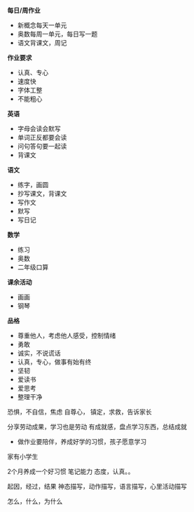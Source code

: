 **每日/周作业**
- 新概念每天一单元
- 奥数每周一单元，每日写一题
- 语文背课文，周记

**作业要求**
- 认真、专心
- 速度快
- 字体工整
- 不能粗心

**英语**
- 字母会读会默写
- 单词正反都要会读
- 问句答句要一起读
- 背课文

**语文**
- 练字，画圆
- 抄写课文，背课文
- 写作文
- 默写
- 写日记

**数学**
- 练习
- 奥数
- 二年级口算

**课余活动**
- 画画
- 钢琴

**品格**
- 尊重他人，考虑他人感受，控制情绪
- 勇敢
- 诚实，不说谎话
- 认真，专心，做事有始有终
- 坚韧
- 爱读书
- 爱思考
- 整理干净


恐惧，不自信，焦虑
自尊心，
镇定，求救，告诉家长

分享劳动成果，学习也是劳动
有成就感，盘点学习东西，总结成就

- 做作业要陪伴，养成好学的习惯，孩子愿意学习

家有小学生

2个月养成一个好习惯
笔记能力
态度，认真。。

起因，经过，结果
神态描写，动作描写，语言描写，心里活动描写

怎么，什么，为什么
